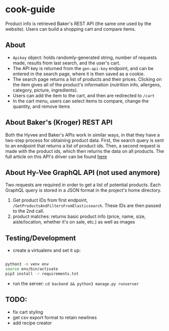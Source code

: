 # cook-guide

Product info is retrieved Baker's REST API (the same one used by the website).  Users can build a shopping cart and compare items.

## About

- `Apikey` object: holds randomly-generated string, number of requests made, results from last search, and the user's cart.
- The API key is returned from the `gen-api-key` endpoint, and can be entered in the search page, where it is then saved as a cookie.
- The search page returns a list of products and their prices.  Clicking on the item gives all of the product's information (nutrition info, allergens, category, picture, ingredients).
- Users can add the item to the cart, and then are redirected to `/cart`
- In the cart menu, users can select items to compare, change the quantity, and remove items

## About Baker's (Kroger) REST API

Both the Hyvee and Baker's APIs work in similar ways, in that they have a two-step process for obtaining product data.  First, the search query is sent to an endpoint that returns a list of product ids.  Then, a second request is made with the product ids, which then returns the data on all products.  The full article on this API's driver can be found [here](https://dev.to/gbafana25/undocumented-apis-in-websites-42g6)

## About Hy-Vee GraphQL API (not used anymore)

Two requests are required in order to get a list of potential products. Each GraphQL query is stored in a JSON format in the project's home directory.

1. Get product IDs from first endpoint, `/GetProductsAndFiltersFromElasticsearch`.  These IDs are then passed to the 2nd call.
2. product matches: returns basic product info (price, name, size, aisle/location, whether it's on sale, etc.) as well as images


## Testing/Development
- create a virtualenv and set it up: 
```bash	

python3 -m venv env
source env/bin/activate
pip3 install -r requirements.txt

```
- run the server: `cd backend && python3 manage.py runserver`

## TODO:
- fix cart styling
- get csv export format to retain newlines
- add recipe creator
